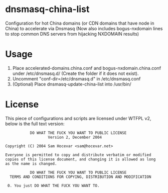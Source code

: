 dnsmasq-china-list
==================

Configuration for hot China domains (or CDN domains that have node in China) to accelerate via Dnsmasq (Now also includes bogus-nxdomain lines to stop common DNS servers from hijacking NXDOMAIN results)

Usage
=====

1. Place accelerated-domains.china.conf and bogus-nxdomain.china.conf under /etc/dnsmasq.d/ (Create the folder if it does not exist).
2. Uncomment "conf-dir=/etc/dnsmasq.d" in /etc/dnsmasq.conf
3. (Optional) Place dnsmasq-update-china-list into /usr/bin/

License
=======

This piece of configurations and scripts are licensed under WTFPL v2, below is the full text version:

               DO WHAT THE FUCK YOU WANT TO PUBLIC LICENSE
                       Version 2, December 2004
    
    Copyright (C) 2004 Sam Hocevar <sam@hocevar.net>
    
    Everyone is permitted to copy and distribute verbatim or modified
    copies of this license document, and changing it is allowed as long
    as the name is changed.
    
               DO WHAT THE FUCK YOU WANT TO PUBLIC LICENSE
      TERMS AND CONDITIONS FOR COPYING, DISTRIBUTION AND MODIFICATION
    
     0. You just DO WHAT THE FUCK YOU WANT TO.

